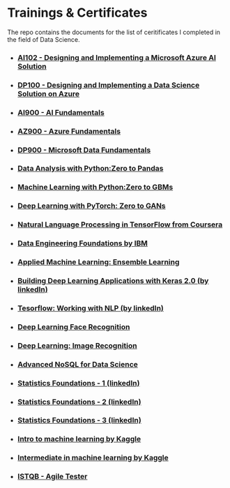 # Trainings & Certificates

The repo contains the documents for the list of ceritificates I completed in the field of Data Science.

- ### [AI102 - Designing and Implementing a Microsoft Azure AI Solution](https://github.com/hargurjeet/Certificates/blob/main/Azure%20AI%20Engineer.pdf)
- ### [DP100 - Designing and Implementing a Data Science Solution on Azure](https://github.com/hargurjeet/Certificates/blob/main/Microsoft_Certified_Data_Scientist.pdf)
- ### [AI900 - AI Fundamentals](https://github.com/hargurjeet/Certificates/blob/main/Microsoft_Certified_Professional_Certificate_AI900.pdf)
- ### [AZ900 - Azure Fundamentals](https://github.com/hargurjeet/Certificates/blob/main/Microsoft_Certified_Professional_Certificate_AZ900.pdf)
- ### [DP900 - Microsoft Data Fundamentals](https://github.com/hargurjeet/Certificates/blob/main/Microsoft_Certified_Professional_CertificateDP900.pdf)
- ### [Data Analysis with Python:Zero to Pandas](https://jovian.ai/certificate/MFQTCMRWGY)
- ### [Machine Learning with Python:Zero to GBMs](https://jovian.ai/certificate/MFQTKNZXHE)
- ### [Deep Learning with PyTorch: Zero to GANs](https://jovian.ai/certificate/MFQTIMZSGE)
- ### [Natural Language Processing in TensorFlow from Coursera](https://coursera.org/share/40b75c7ca30ae94fa6f4fc2f019d1fa2)
- ### [Data Engineering Foundations by IBM](https://www.credly.com/badges/762edcac-c9f9-4a86-9034-537ef5de66c5/public_url)
- ### [Applied Machine Learning: Ensemble Learning](https://www.linkedin.com/learning/certificates/bd73e3ad68cc9a51a02fcbd0ea6301336d6efd6482d5f3c254e87622720db5d5?u=68077770)
- ### [Building Deep Learning Applications with Keras 2.0 (by linkedIn)](https://github.com/hargurjeet/Certificates/blob/main/CertificateOfCompletion_Building%20Deep%20Learning%20Applications%20with%20Keras%202.0.pdf)
- ### [Tesorflow: Working with NLP (by linkedIn)](https://github.com/hargurjeet/Certificates/blob/main/CertificateOfCompletion_TensorFlow%20Working%20with%20NLP.pdf)
- ### [Deep Learning Face Recognition](https://github.com/hargurjeet/Certificates/blob/main/CertificateOfCompletion_Deep%20Learning%20Face%20Recognition.pdf)
- ### [Deep Learning: Image Recognition](https://github.com/hargurjeet/Certificates/blob/main/CertificateOfCompletion_Deep%20Learning%20Image%20Recognition.pdf)
- ### [Advanced NoSQL for Data Science](https://github.com/hargurjeet/Certificates/blob/main/CertificateOfCompletion_Advanced%20NoSQL%20for%20Data%20Science.pdf)
- ### [Statistics Foundations - 1 (linkedIn)](https://github.com/hargurjeet/Certificates/blob/main/CertificateOfCompletion_Statistics%20Foundations%201.pdf)
- ### [Statistics Foundations - 2 (linkedIn)](https://github.com/hargurjeet/Certificates/blob/main/CertificateOfCompletion_Statistics%20Foundations%202.pdf)
- ### [Statistics Foundations - 3 (linkedIn)](https://github.com/hargurjeet/Certificates/blob/main/CertificateOfCompletion_Statistics%20Foundations%203.pdf)
- ### [Intro to machine learning by Kaggle](https://github.com/hargurjeet/Certificates/blob/main/Hargurjeet%20Singh%20-%20Intro%20to%20Machine%20Learning.png)
- ### [Intermediate in machine learning by Kaggle](https://www.kaggle.com/learn/certification/hargurjeet/intermediate-machine-learning)
- ### [ISTQB - Agile Tester](https://github.com/hargurjeet/Certificates/blob/main/istqb%20agile.jpg)
